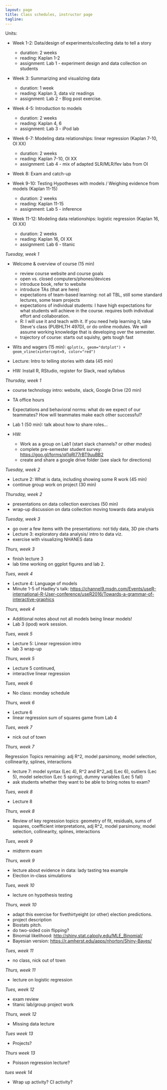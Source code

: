 ```yaml
---
layout: page
title: Class schedules, instructor page
tagline: 
---
```


Units:

 - Week 1-2: Data/design of experiments/collecting data to tell a story

    - duration: 2 weeks
    - reading: Kaplan 1-2
    - assignment: Lab 1 - experiment design and data collection on students

 - Week 3: Summarizing and visualizing data 

    - duration: 1 week
    - reading: Kaplan 3, data viz readings
    - assignment: Lab 2 - Blog post exercise.

 - Week 4-5: Introduction to models 

    - duration: 2 weeks
    - reading: Kaplan 4, 6
    - assignment: Lab 3 - iPod lab

 - Week 6-7: Modeling data relationships: linear regression (Kaplan 7-10, OI XX)

    - duration: 2 weeks
    - reading: Kaplan 7-10, OI XX
    - assignment: Lab 4  - mix of adapted SLR/MLR/fev labs from OI

 - Week 8: Exam and catch-up

 - Week 9-10: Testing Hypotheses with models / Weighing evidence from models (Kaplan 11-15)

    - duration: 2 weeks
    - reading: Kaplan 11-15
    - assignment: Lab 5 - inference 

 - Week 11-12: Modeling data relationships: logistic regression (Kaplan 16, OI XX)
    - duration: 2 weeks
    - reading: Kaplan 16, OI XX
    - assignment: Lab 6 - titanic


_Tuesday, week 1_

 - Welcome & overview of course  (15 min)
    - review course website and course goals
    - open vs. closed computers/phones/devices
    - introduce book, refer to website
    - introduce TAs (that are here)
    - expectations of team-based learning: not all TBL, still some standard lectures, some team projects
    - expectations of individual students: I have high expectations for what students will achieve in the course. requires both individual effort and collaboration.
    - R: I will use it and teach with it. If you need help learning it, take Steve's class (PUBHLTH 497D), or do online modules. We will assume working knowledge that is developing over the semester.
    - trajectory of course: starts out squishy, gets tough fast

 - Wits and wagers (15 min):
    `qplot(x, geom="dotplot") + geom_vline(xintercept=9, color="red")`

 - Lecture: Intro to telling stories with data (45 min)
 
 - HW: Install R, RStudio, register for Slack, read syllabus
 
_Thursday, week 1_

 - course technology intro: website, slack, Google Drive (20 min)
 - TA office hours 
 - Expectations and behavioral norms: what do we expect of our teammates? How will teammates make each other successful? 
 - Lab 1 (50 min): talk about how to share roles...
 
 - HW:
   - Work as a group on Lab1 (start slack channels? or other modes)
   - complete pre-semester student survey: https://goo.gl/forms/qI1qRl77rBT9uuBB2
   - create and share a google drive folder (see slack for directions)
 
_Tuesday, week 2_

 - Lecture 2: What is data, including showing some R work (45 min)
 - continue group work on project (30 min)
 
_Thursday, week 2_

 - presentations on data collection exercises (50 min)
 - wrap-up discussion on data collection moving towards data analysis
 
_Tuesday, week 3_

 - go over a few items with the presentations: not tidy data, 3D pie charts
 - Lecture 3: exploratory data analysis/ intro to data viz.
 - exercise with visualizing NHANES data

_Thurs, week 3_

 - finish lecture 3
 - lab time working on ggplot figures and lab 2.

_Tues, week 4_
 
 - Lecture 4: Language of models
 - Minute 1-5 of Hadley's talk:
 https://channel9.msdn.com/Events/useR-international-R-User-conference/useR2016/Towards-a-grammar-of-interactive-graphics

_Thurs, week 4_

 - Additional notes about not all models being linear models!
 - Lab 3 (ipod) work session.

_Tues, week 5_
 - Lecture 5: Linear regression intro
 - lab 3 wrap-up

_Thurs, week 5_
 - Lecture 5 continued, 
 - interactive linear regression

_Tues, week 6_

 - No class: monday schedule

_Thurs, week 6_

 - Lecture 6
 - linear regression sum of squares game from Lab 4

_Tues, week 7_

 - nick out of town

_Thurs, week 7_
 
 Regression Topics remaining: adj R^2, model parsimony, model selection, collinearity, splines, interactions
 
 - lecture 7: model syntax (Lec 4), R^2 and R^2_adj (Lec 6), outliers (Lec 5), model selection (Lec 5 spring), dummy variables (Lec 5 fall)
 - ask students whether they want to be able to bring notes to exam?

_Tues, week 8_

 - Lecture 8

_Thurs, week 8_

 - Review of key regression topics: geometry of fit, residuals, sums of squares, coefficient interpretations, adj R^2, model parsimony, model selection, collinearity, splines, interactions

 _Tues, week 9_

 - midterm exam

 _Thurs, week 9_

 - lecture about evidence in data: lady tasting tea example
 - Election in-class simulations

 _Tues, week 10_

  - lecture on hypothesis testing

 _Thurs, week 10_
 
 - adapt this exercise for fivethirtyeight (or other) election predictions. 
 - project description
 - Biostats pitch.
 - do two-sided coin flipping? 
 - Binomial likelihood: http://shiny.stat.calpoly.edu/MLE_Binomial/
 - Bayesian version: https://r.amherst.edu/apps/nhorton/Shiny-Bayes/

 _Tues, week 11_

 - no class, nick out of town

 _Thurs, week 11_

 - lecture on logistic regression

 _Tues, week 12_

 - exam review
 - titanic lab/group project work

 _Thurs, week 12_

 - Missing data lecture

 _Tues week 13_
 
 - Projects?

_Thurs week 13_

 - Poisson regression lecture?

_tues week 14_

 - Wrap up activity? CI activity?


